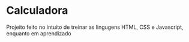 # Calculadora
Projeito feito no intuito de treinar as lingugens HTML, CSS e Javascript, enquanto em aprendizado
